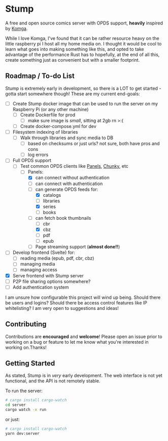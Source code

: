 # Stump

A free and open source comics server with OPDS support, **heavily** inspired by [Komga](https://github.com/gotson/komga).

While I love Komga, I've found that it can be rather resource heavy on the little raspberry pi I host all my home media on. I thought it would be cool to learn what goes into making something like this, and opted to take advantage of the performance Rust has to hopefully, at the end of all this, create something just as convenient but with a smaller footprint.

## Roadmap / To-do List

Stump is extremely early in development, so there is a LOT to get started - gotta start somewhere though! These are my current end-goals:

- [ ] Create Stump docker image that can be used to run the server on my Raspberry Pi (or any other machine)
  - [ ] Create Dockerfile for prod
    - [ ] make sure image is *small*, sitting at 2gb rn >:(
  - [ ] Create docker-compose.yml for dev
- [ ] Filesystem indexing of libraries
  - [ ] Walk through libraries and sync media to DB
    - [ ] based on checksums or just urls? not sure, both have pros and cons
    - [ ] log errors
- [ ] Full OPDS support
  - [ ] Test common OPDS clients like [Panels](https://panels.app), [Chunky](http://chunkyreader.com/), etc
    - [ ] Panels:
      - [x] can connect without authentication
      - [ ] can connect with authentication
      - [ ] can generate OPDS feeds for:
        - [x] catalogs
        - [ ] libraries
        - [x] series
        - [ ] books
      - [ ] can fetch book thumbnails
        - [ ] cbr
        - [x] cbz
        - [ ] pdf
        - [ ] epub
      - [ ] Page streaming support (**almost done!!**)
- [ ] Develop frontend (Svelte) for:
  - [ ] reading media (epub, pdf, cbr, cbz)
  - [ ] managing media
  - [ ] managing access
- [x] Serve frontend with Stump server
- [ ] P2P file sharing options somewhere?
- [ ] Add authentication system

I am unsure how configurable this project will wind up being. Should there be users and logins? Should there be access control features like IP whitelisting? I am very open to suggestions and ideas!

## Contributing

Contributions are **encouraged** and **welcome**! Please open an issue prior to working on a bug or feature to let me know what you're interested in working on.Thanks!

## Getting Started

As stated, Stump is in _very_ early development. The web interface is not yet functional, and the API is not remotely stable.

To run the server:

```bash
# cargo install cargo-watch
cd server
cargo watch -x run
```

or just:

```bash
# cargo install cargo-watch
yarn dev:server
```
